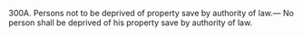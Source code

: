 300A. Persons not to be deprived of property save by authority of law.— No person shall be deprived of his property save by authority of law.